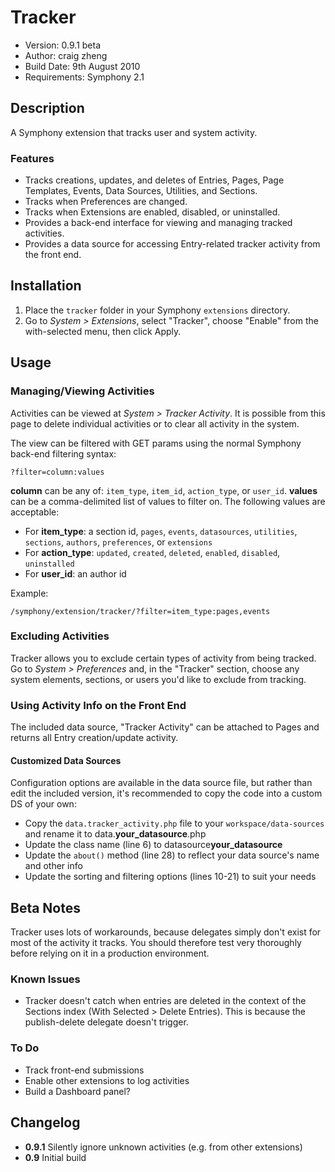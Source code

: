 # Tracker

- Version: 0.9.1 beta
- Author: craig zheng
- Build Date: 9th August 2010
- Requirements: Symphony 2.1

## Description

A Symphony extension that tracks user and system activity.

### Features

- Tracks creations, updates, and deletes of Entries, Pages, Page Templates, Events, Data Sources, Utilities, and Sections. 
- Tracks when Preferences are changed.
- Tracks when Extensions are enabled, disabled, or uninstalled.
- Provides a back-end interface for viewing and managing tracked activities.
- Provides a data source for accessing Entry-related tracker activity from the front end.

## Installation

1. Place the `tracker` folder in your Symphony `extensions` directory.
2. Go to _System > Extensions_, select "Tracker", choose "Enable" from the with-selected menu, then click Apply.

## Usage

### Managing/Viewing Activities

Activities can be viewed at _System > Tracker Activity_. It is possible from this page to delete individual activities or to clear all activity in the system.

The view can be filtered with GET params using the normal Symphony back-end filtering syntax: 

	?filter=column:values

**column** can be any of: `item_type`, `item_id`, `action_type`, or `user_id`. **values** can be a comma-delimited list of values to filter on. The following values are acceptable:

- For **item_type**: a section id, `pages`, `events`, `datasources`, `utilities`, `sections`, `authors`, `preferences`, or `extensions`
- For **action_type**: `updated`, `created`, `deleted`, `enabled`, `disabled`, `uninstalled`
- For **user_id**: an author id

Example:

	/symphony/extension/tracker/?filter=item_type:pages,events

### Excluding Activities

Tracker allows you to exclude certain types of activity from being tracked. Go to _System > Preferences_ and, in the "Tracker" section, choose any system elements, sections, or users you'd like to exclude from tracking.

### Using Activity Info on the Front End

The included data source, "Tracker Activity" can be attached to Pages and returns all Entry creation/update activity. 

#### Customized Data Sources

Configuration options are available in the data source file, but rather than edit the included version, it's recommended to copy the code into a custom DS of your own:

- Copy the `data.tracker_activity.php` file to your `workspace/data-sources` and rename it to data.**your_datasource**.php
- Update the class name (line 6) to datasource**your_datasource**
- Update the `about()` method (line 28) to reflect your data source's name and other info
- Update the sorting and filtering options (lines 10-21) to suit your needs

## Beta Notes

Tracker uses lots of workarounds, because delegates simply don't exist for most of the activity it tracks. You should therefore test very thoroughly before relying on it in a production environment.

### Known Issues

- Tracker doesn't catch when entries are deleted in the context of the Sections index (With Selected > Delete Entries). This is because the publish-delete delegate doesn't trigger.

### To Do

- Track front-end submissions
- Enable other extensions to log activities
- Build a Dashboard panel?

## Changelog

- **0.9.1** Silently ignore unknown activities (e.g. from other extensions)
- **0.9** Initial build
